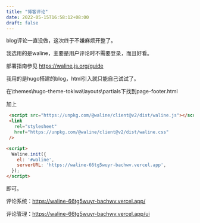 ```yaml
---
title: "博客评论"
date: 2022-05-15T16:58:12+08:00
draft: false
---
```


blog评论一直没做，这次终于不嫌麻烦开整了。

我选用的是waline，主要是用户评论时不需要登录，而且好看。

部署指南参见 https://waline.js.org/guide

我用的是hugo搭建的blog，html引入就只能自己试试了。

在\themes\hugo-theme-tokiwa\layouts\partials下找到page-footer.html

加上

```html
 <script src="https://unpkg.com/@waline/client@v2/dist/waline.js"></script>
 <link
   rel="stylesheet"
   href="https://unpkg.com/@waline/client@v2/dist/waline.css"
 />

<script>
  Waline.init({
    el: '#waline',
    serverURL: 'https://waline-66tg5wuyr-bachwv.vercel.app',
  });
</script>
```

即可。



评论系统：https://waline-66tg5wuyr-bachwv.vercel.app/

评论管理：https://waline-66tg5wuyr-bachwv.vercel.app/ui

